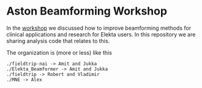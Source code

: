 # Aston Beamforming Workshop

In the [workshop](https://osf.io/tga2w/) we discussed how to improve beamforming methods for clinical applications and research for Elekta users. In this repository we are sharing analysis code that relates to this.

The organization is (more or less) like this
```
./fieldtrip-nai -> Amit and Jukka
./Elekta_Beamformer -> Amit and Jukka
./fieldtrip -> Robert and Vladimir
./MNE -> Alex
```

